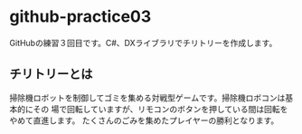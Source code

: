 # github-practice03
GitHubの練習３回目です。C#、DXライブラリでチリトリーを作成します。

## チリトリーとは
掃除機ロボットを制御してゴミを集める対戦型ゲームです。掃除機ロボコンは基本的にその
場で回転していますが、リモコンのボタンを押している間は回転をやめて直進します。
たくさんのごみを集めたプレイヤーの勝利となります。
